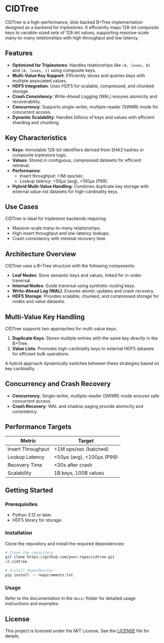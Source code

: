 # CIDTree

CIDTree is a high-performance, disk-backed B+Tree implementation designed as a backend for triplestores. It efficiently maps 128-bit composite keys to variable-sized sets of 128-bit values, supporting massive-scale many-to-many relationships with high throughput and low latency.

## Features

- **Optimized for Triplestores**: Handles relationships like `(A, loves, B)` and `(A, loves, C)` using composite keys.
- **Multi-Value Key Support**: Efficiently stores and queries keys with multiple associated values.
- **HDF5 Integration**: Uses HDF5 for scalable, compressed, and chunked storage.
- **Crash Consistency**: Write-Ahead Logging (WAL) ensures atomicity and recoverability.
- **Concurrency**: Supports single-writer, multiple-reader (SWMR) mode for concurrent access.
- **Dynamic Scalability**: Handles billions of keys and values with efficient sharding and chunking.

## Key Characteristics

- **Keys**: Immutable 128-bit identifiers derived from SHA3 hashes or composite triplestore logic.
- **Values**: Stored in contiguous, compressed datasets for efficient retrieval.
- **Performance**:
  - Insert throughput: >1M ops/sec.
  - Lookup latency: <50µs (avg), <100µs (P99).
- **Hybrid Multi-Value Handling**: Combines duplicate key storage with external value-list datasets for high-cardinality keys.

## Use Cases

CIDTree is ideal for triplestore backends requiring:

- Massive-scale many-to-many relationships.
- High insert throughput and low-latency lookups.
- Crash consistency with minimal recovery time.

## Architecture Overview

CIDTree uses a B+Tree structure with the following components:

- **Leaf Nodes**: Store semantic keys and values, linked for in-order traversal.
- **Internal Nodes**: Guide traversal using synthetic routing keys.
- **Write-Ahead Log (WAL)**: Ensures atomic updates and crash recovery.
- **HDF5 Storage**: Provides scalable, chunked, and compressed storage for nodes and value datasets.

## Multi-Value Key Handling

CIDTree supports two approaches for multi-value keys:

1. **Duplicate Keys**: Stores multiple entries with the same key directly in the B+Tree.
2. **Value Lists**: Promotes high-cardinality keys to external HDF5 datasets for efficient bulk operations.

A hybrid approach dynamically switches between these strategies based on key cardinality.

## Concurrency and Crash Recovery

- **Concurrency**: Single-writer, multiple-reader (SWMR) mode ensures safe concurrent access.
- **Crash Recovery**: WAL and shadow paging provide atomicity and consistency.

## Performance Targets

| Metric            | Target                  |
|-------------------|-------------------------|
| Insert Throughput | >1M ops/sec (batched)   |
| Lookup Latency    | <50µs (avg), <100µs (P99) |
| Recovery Time     | <30s after crash        |
| Scalability       | 1B keys, 100B values    |

## Getting Started

### Prerequisites

- Python 3.12 or later.
- HDF5 library for storage.

### Installation

Clone the repository and install the required dependencies:

```bash
# Clone the repository
git clone https://github.com/your-repo/cidtree.git
cd cidtree

# Install dependencies
pip install -r requirements.txt
```

### Usage

Refer to the documentation in the `docs/` folder for detailed usage instructions and examples.

## License

This project is licensed under the MIT License. See the [LICENSE](LICENSE) file for details.

